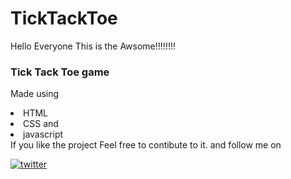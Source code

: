 # TickTackToe
Hello Everyone 
This is the Awsome!!!!!!!!<h3>Tick Tack Toe game </h3> 
Made using<br>
<li>HTML<br>
<li>CSS and<br>
<li>javascript<br>
If you like the project 
Feel free to contibute to it.
and follow me on <br>
  
<a href="http://google.com.au/](https://twitter.com/Lavesh_linux/status/1540695424196943873?s=20&t=pxJDXE3N4m2nUnH_q6k-wg">![twitter](https://user-images.githubusercontent.com/96807471/178786647-39738329-d456-43b9-ab05-4adc4bde4e3a.jpeg)</a>

